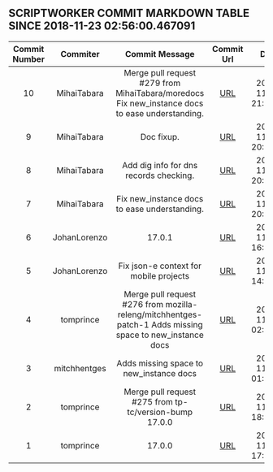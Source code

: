 ## SCRIPTWORKER COMMIT MARKDOWN TABLE SINCE 2018-11-23 02:56:00.467091

| Commit Number | Commiter | Commit Message | Commit Url | Date | 
|:---:|:----:|:----------------------------------:|:------:|:----:| 
|10|MihaiTabara|Merge pull request #279 from MihaiTabara/moredocs  Fix new_instance docs to ease understanding.|[URL](https://github.com/mozilla-releng/scriptworker/commit/9fc92a8e54d7f277b35daa5eb22940a10829f54b)|2018-11-29 21:03:07
|9|MihaiTabara|Doc fixup.|[URL](https://github.com/mozilla-releng/scriptworker/commit/2b73ecd7ac5505cc7fa89e05a548a4fe39b0ded7)|2018-11-29 20:53:18
|8|MihaiTabara|Add dig info for dns records checking.|[URL](https://github.com/mozilla-releng/scriptworker/commit/286d0a91a98e2e76172e847c90537ccea223bb9a)|2018-11-29 20:45:46
|7|MihaiTabara|Fix new_instance docs to ease understanding.|[URL](https://github.com/mozilla-releng/scriptworker/commit/c30edafd03c6c2bb97b4a30462f6cf5ee17a1061)|2018-11-29 20:43:50
|6|JohanLorenzo|17.0.1|[URL](https://github.com/mozilla-releng/scriptworker/commit/ca4b03482f1b23b450597ab57ba09529dfc8dcfa)|2018-11-29 16:17:29
|5|JohanLorenzo|Fix json-e context for mobile projects|[URL](https://github.com/mozilla-releng/scriptworker/commit/524c7e376f130886bfe6cc5c62bcfcb0464300ae)|2018-11-29 14:52:20
|4|tomprince|Merge pull request #276 from mozilla-releng/mitchhentges-patch-1  Adds missing space to new_instance docs|[URL](https://github.com/mozilla-releng/scriptworker/commit/9c7570cf15975475e616475874d95a972ed13d96)|2018-11-29 02:36:56
|3|mitchhentges|Adds missing space to new_instance docs|[URL](https://github.com/mozilla-releng/scriptworker/commit/27fd473c0c86ebf2f65443ffbc4f423583d90f42)|2018-11-29 01:33:24
|2|tomprince|Merge pull request #275 from tp-tc/version-bump  17.0.0|[URL](https://github.com/mozilla-releng/scriptworker/commit/9e0d17f54b2a4d9c73ea5538f11b4d6cb9c1dd89)|2018-11-27 18:16:43
|1|tomprince|17.0.0|[URL](https://github.com/mozilla-releng/scriptworker/commit/0b1e25dfc8c1a6d2b4de965fb1d1f3a6955e9a9f)|2018-11-27 17:46:52


